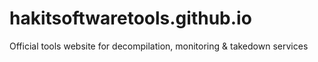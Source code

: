 # hakitsoftwaretools.github.io
Official tools website for decompilation, monitoring &amp; takedown services
